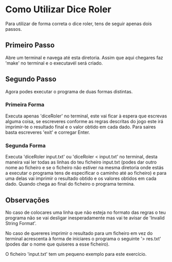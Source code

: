#   Como Utilizar Dice Roler

Para utilizar de forma correta o dice roler, tens de seguir apenas dois passos.

## Primeiro Passo

Abre um terminal e navega até esta diretoria. Assim que aqui chegares faz 'make' no terminal e o executavél será criado.

## Segundo Passo

Agora podes executar o programa de duas formas distintas.

### Primeira Forma

Executa apenas 'diceRoler' no terminal, este vai ficar à espera que escrevas alguma coisa, se escreveres conforme as regras descritas do jogo este irá imprimir-te o resultado final e o valor obtido em cada dado. Para saires basta escreveres 'exit' e corregar Enter.

### Segunda Forma

Executa 'diceRoler input.txt' ou 'diceRoler < input.txt' no terminal, desta maneira vai ler todas as linhas do teu ficheiro input.txt (podes dar outro nome ao ficheiro e se o ficheiro não estiver na mesma diretoria onde estás a executar o programa tens de especificar o caminho até ao ficheiro) e para uma delas vai imprimir o resultado obtido e os valores obtidos em cada dado. Quando chega ao final do ficheiro o programa termina.

## Observações

No caso de colocares uma linha que não esteja no formato das regras o teu programa não se vai desligar inesperadamente mas vai te avisar de 'Invalid String Format'.

No caso de quereres imprimir o resultado para um ficheiro em vez do terminal acrescenta à forma de iniciares o programa o seguinte '> res.txt' (podes dar o nome que quiseres a esse ficheiro).

O ficheiro 'input.txt' tem um pequeno exemplo para este exercício.